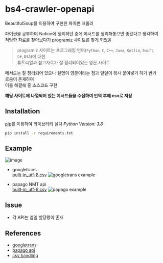 # bs4-crawler-openapi
BeautifulSoup를 이용하여 구현한 파이썬 크롤러

파이썬을 공부하며 Notion에 정리하던 중에 메서드를 정리해놓으면 좋겠다고 생각하여  
적당한 자료를 찾아보다가 [programiz](https://www.programiz.com/) 사이트를 찾게 되었음
> programiz 사이트는 프로그래밍 언어(`Python`, `C`, `C++`, `Java`, `Kotlin`, `Swift`, `C#`, `DSA`)에 대한   
튜토리얼과 참고자료가 잘 정리되어있는 영문 사이트

메서드는 잘 정리되어 있으나 설명이 영문이라는 점과 일일이 복사 붙여넣기 하기 번거로움이 존재하여  
이를 해결해 줄 소스코드 구현

**해당 사이트에 나열되어 있는 메서드들을 수집하여 번역 후에 csv로 저장**

## Installation
[pip](https://pip.pypa.io/en/stable/)를 이용하여 라이브러리 설치 *Python Version: 3.8*
```bash
pip install -r requirements.txt
```

## Example

![image](https://user-images.githubusercontent.com/46367323/78461800-01639000-7707-11ea-835c-a30c7705f4d1.png)

- googletrans  
[built-in_utf-8.csv](https://github.com/leeyongjoo/bs4-crawler-openapi/blob/master/sites/programiz_python_methods/google/built-in_utf-8.csv)
![googletrans example](https://user-images.githubusercontent.com/46367323/78461840-599a9200-7707-11ea-8bed-469ec44eb0f7.png)

- papago NMT api  
[built-in_utf-8.csv](https://github.com/leeyongjoo/bs4-crawler-openapi/blob/master/sites/programiz_python_methods/nmt/built-in_utf-8.csv)
![papago example](https://user-images.githubusercontent.com/46367323/78461813-1dffc800-7707-11ea-9efb-21111c172522.png)


## Issue
- 각 API는 일일 할당량이 존재

## References
- [googletrans](https://blog.naver.com/PostView.nhn?blogId=esak97&logNo=221706630976)
- [papago api](https://tariat.tistory.com/383)
- [csv handling](http://blog.naver.com/PostView.nhn?blogId=kiddwannabe&logNo=221274278923&parentCategoryNo=&categoryNo=35&viewDate=&isShowPopularPosts=false&from=postView)
